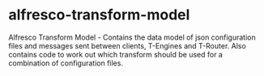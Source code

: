 # alfresco-transform-model
Alfresco Transform Model - Contains the data model of json configuration files
and messages sent between clients, T-Engines and T-Router. Also contains code to
work out which transform should be used for a combination of configuration files.
